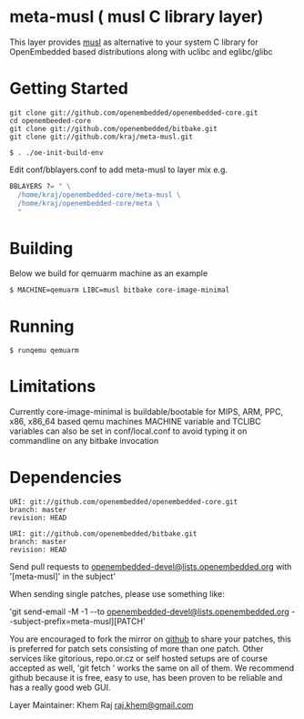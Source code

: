 # meta-musl ( musl C library layer)

This layer provides [musl](http://www.musl-libc.org/) as alternative to your system
C library for OpenEmbedded based distributions along with uclibc and eglibc/glibc

# Getting Started

```shell
git clone git://github.com/openembedded/openembedded-core.git
cd openembeeded-core
git clone git://github.com/openembedded/bitbake.git
git clone git://github.com/kraj/meta-musl.git

$ . ./oe-init-build-env
```

Edit conf/bblayers.conf to add meta-musl to layer mix e.g.

```python
BBLAYERS ?= " \
  /home/kraj/openembedded-core/meta-musl \
  /home/kraj/openembedded-core/meta \
  "
```

# Building

Below we build for qemuarm machine as an example

```shell
$ MACHINE=qemuarm LIBC=musl bitbake core-image-minimal
```
# Running

```shell
$ runqemu qemuarm
```

# Limitations

Currently core-image-minimal is buildable/bootable for MIPS, ARM, PPC, x86, x86_64 
based qemu machines
MACHINE variable and TCLIBC variables can also be set in conf/local.conf to avoid typing it on commandline on any bitbake invocation


# Dependencies

```
URI: git://github.com/openembedded/openembedded-core.git
branch: master
revision: HEAD

URI: git://github.com/openembedded/bitbake.git
branch: master
revision: HEAD
```

Send pull requests to openembedded-devel@lists.openembedded.org with '[meta-musl]' in the subject'

When sending single patches, please use something like:

'git send-email -M -1 --to openembedded-devel@lists.openembedded.org --subject-prefix=meta-musl][PATCH'

You are encouraged to fork the mirror on [github](https://github.com/kraj/meta-musl/)
to share your patches, this is preferred for patch sets consisting of more than 
one patch. Other services like gitorious, repo.or.cz or self hosted setups are 
of course accepted as well, 'git fetch <remote>' works the same on all of them.
We recommend github because it is free, easy to use, has been proven to be reliable 
and has a really good web GUI.

Layer Maintainer: Khem Raj <raj.khem@gmail.com>
